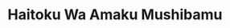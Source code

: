--- 
title: "Haitoku Wa Amaku Mushibamu"
publishdate: "2019-9-30T16:48:46+02:00"
src: "https://365manga.net/manga/haitoku-wa-amaku-mushibamu"
image: "https://data.365manga.net/images/thumbnails/1474-haitoku-wa-amaku-mushibamu.jpg"
description: "Anna, a reporter on sweets, likes Toranosuke, a patissier. She wants to develop her love to him, but his twin brother Ryunosuke always gets in the way. Soon, however, she gets aware that she likes Ryunosuke as much as Toranosuke."
---